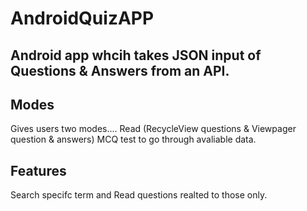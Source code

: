 # AndroidQuizAPP
## Android app whcih takes JSON input of Questions & Answers from an API.

## Modes
Gives users two modes....
Read (RecycleView questions & Viewpager question & answers)
MCQ test to go through avaliable data.

## Features
Search specifc term and Read questions realted to those only.


